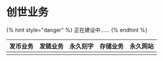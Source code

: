 # 创世业务

{% hint style="danger" %}
正在建设中……
{% endhint %}

| 发币业务 | 发链业务 | 永久刻字 | 存储业务 | 永久网站 |
| :--- | :--- | :--- | :--- | :--- |
|  |  |  |  |  |



